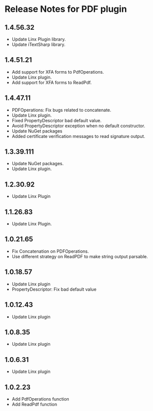 # Release Notes for PDF plugin
<a id="1_4_56_32"></a>
## 1.4.56.32
- Update Linx Plugin library.
- Update iTextSharp library.

<a id="1_4_51_21"></a>
## 1.4.51.21
- Add support for XFA forms to PdfOperations.
- Update Linx plugin.
- Add support for XFA forms to ReadPdf.
<a id="1_4_47_11"></a>
## 1.4.47.11
- PDFOperations: Fix bugs related to concatenate.
- Update Linx plugin.
- Fixed PropertyDescriptor bad default value.
- Avoid PropertyDescriptor exception when no default constructor.
- Update NuGet packages
- Added certificate verification messages to read signature output.
<a id="1_3_39_111"></a>
## 1.3.39.111
- Update NuGet packages.
- Update Linx plugin.
<a id="1_2_30_92"></a>
## 1.2.30.92
- Update Linx Plugin
<a id="1_1_26_83"></a>
## 1.1.26.83
- Update Linx Plugin.
<a id="1_0_21_65"></a>
## 1.0.21.65
- Fix Concatenation on PDFOperations.
- Use different strategy on ReadPDF to make string output parsable.
<a id="1_0_18_57"></a>
## 1.0.18.57
- Update Linx plugin
- PropertyDescriptor: Fix bad default value
<a id="1_0_12_43"></a>
## 1.0.12.43
- Update Linx plugin
<a id="1_0_8_35"></a>
## 1.0.8.35
- Update Linx plugin
<a id="1_0_6_31"></a>
## 1.0.6.31
- Update Linx plugin
<a id="1_0_2_23"></a>
## 1.0.2.23
- Add PdfOperations function
- Add ReadPdf function
